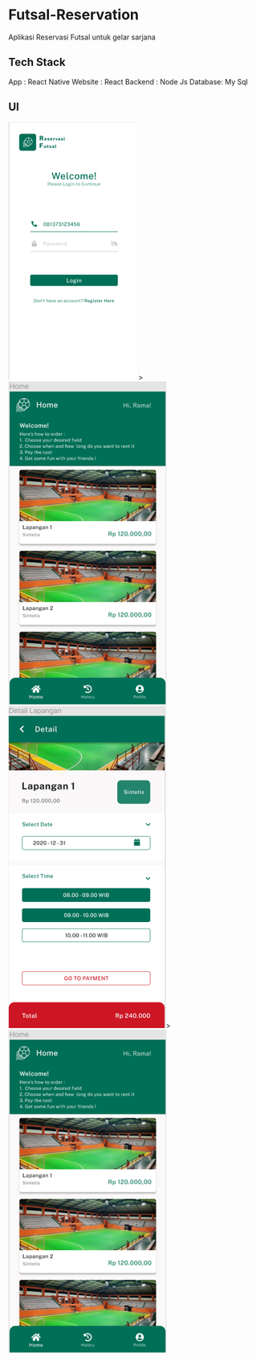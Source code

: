 # Futsal-Reservation
Aplikasi Reservasi Futsal untuk gelar sarjana

## Tech Stack
App     : React Native
Website : React
Backend : Node Js
Database: My Sql

## UI
![Image of app](/ss/Screenshot_2.png)>![Image of app](/ss/Screenshot_4.png)
![Image of app](/ss/Screenshot_5.png)>![Image of app](/ss/Screenshot_4.png)
